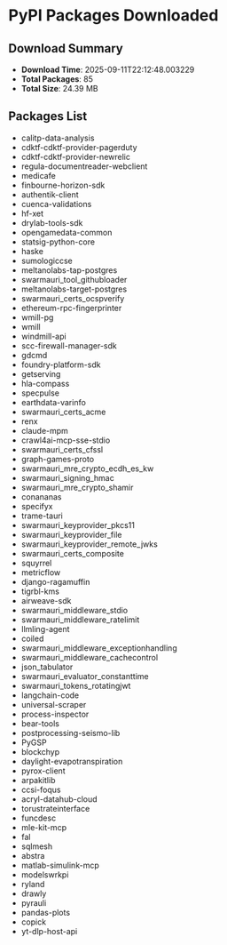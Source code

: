 # PyPI Packages Downloaded

## Download Summary
- **Download Time**: 2025-09-11T22:12:48.003229
- **Total Packages**: 85
- **Total Size**: 24.39 MB

## Packages List
- calitp-data-analysis
- cdktf-cdktf-provider-pagerduty
- cdktf-cdktf-provider-newrelic
- regula-documentreader-webclient
- medicafe
- finbourne-horizon-sdk
- authentik-client
- cuenca-validations
- hf-xet
- drylab-tools-sdk
- opengamedata-common
- statsig-python-core
- haske
- sumologiccse
- meltanolabs-tap-postgres
- swarmauri_tool_githubloader
- meltanolabs-target-postgres
- swarmauri_certs_ocspverify
- ethereum-rpc-fingerprinter
- wmill-pg
- wmill
- windmill-api
- scc-firewall-manager-sdk
- gdcmd
- foundry-platform-sdk
- getserving
- hla-compass
- specpulse
- earthdata-varinfo
- swarmauri_certs_acme
- renx
- claude-mpm
- crawl4ai-mcp-sse-stdio
- swarmauri_certs_cfssl
- graph-games-proto
- swarmauri_mre_crypto_ecdh_es_kw
- swarmauri_signing_hmac
- swarmauri_mre_crypto_shamir
- conananas
- specifyx
- trame-tauri
- swarmauri_keyprovider_pkcs11
- swarmauri_keyprovider_file
- swarmauri_keyprovider_remote_jwks
- swarmauri_certs_composite
- squyrrel
- metricflow
- django-ragamuffin
- tigrbl-kms
- airweave-sdk
- swarmauri_middleware_stdio
- swarmauri_middleware_ratelimit
- llmling-agent
- coiled
- swarmauri_middleware_exceptionhandling
- swarmauri_middleware_cachecontrol
- json_tabulator
- swarmauri_evaluator_constanttime
- swarmauri_tokens_rotatingjwt
- langchain-code
- universal-scraper
- process-inspector
- bear-tools
- postprocessing-seismo-lib
- PyGSP
- blockchyp
- daylight-evapotranspiration
- pyrox-client
- arpakitlib
- ccsi-foqus
- acryl-datahub-cloud
- torustrateinterface
- funcdesc
- mle-kit-mcp
- fal
- sqlmesh
- abstra
- matlab-simulink-mcp
- modelswrkpi
- ryland
- drawly
- pyrauli
- pandas-plots
- copick
- yt-dlp-host-api
